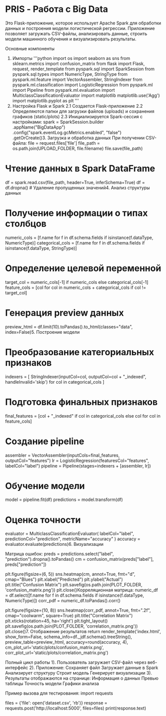 # PRIS - Работа с Big Data

Это Flask-приложение, которое использует Apache Spark для обработки данных и построения модели логистической регрессии. Приложение позволяет загружать CSV-файлы, анализировать данные, строить модели машинного обучения и визуализировать результаты.

Основные компоненты
1. Импорты
'''python
import os
import seaborn as sns
from sklearn.metrics import confusion_matrix
from flask import Flask, request, render_template
from pyspark.sql import SparkSession
from pyspark.sql.types import NumericType, StringType
from pyspark.ml.feature import VectorAssembler, StringIndexer
from pyspark.ml.classification import LogisticRegression
from pyspark.ml import Pipeline
from pyspark.ml.evaluation import MulticlassClassificationEvaluator
import matplotlib
matplotlib.use('Agg')
import matplotlib.pyplot as plt
'''
3. Настройка Flask и Spark
2.1 Создается Flask-приложение
2.2 Определяются папки для загрузки файлов (uploads) и сохранения графиков (static/plots)
2.3 Инициализируется Spark-сессия с настройками:
spark = SparkSession.builder \
    .appName("BigDataApp") \
    .config("spark.eventLog.gcMetrics.enabled", "false") \
    .getOrCreate()3. Загрузка и обработка данных
При получении CSV-файла:
file = request.files['file']
file_path = os.path.join(UPLOAD_FOLDER, file.filename)
file.save(file_path)

# Чтение данных в Spark DataFrame
df = spark.read.csv(file_path, header=True, inferSchema=True)
df = df.dropna()  # Удаление пропущенных значений4. Анализ структуры данных
# Получение информации о типах столбцов
numeric_cols = [f.name for f in df.schema.fields if isinstance(f.dataType, NumericType)]
categorical_cols = [f.name for f in df.schema.fields if isinstance(f.dataType, StringType)]
# Определение целевой переменной
target_col = numeric_cols[-1] if numeric_cols else categorical_cols[-1]
feature_cols = [col for col in numeric_cols + categorical_cols if col != target_col]
# Генерация preview данных
preview_html = df.limit(10).toPandas().to_html(classes="data", index=False)5. Построение модели
# Преобразование категориальных признаков
indexers = [
    StringIndexer(inputCol=col, outputCol=col + "_indexed", handleInvalid='skip') 
    for col in categorical_cols
]

# Подготовка финальных признаков
final_features = [col + "_indexed" if col in categorical_cols else col for col in feature_cols]

# Создание pipeline
assembler = VectorAssembler(inputCols=final_features, outputCol="features")
lr = LogisticRegression(featuresCol="features", labelCol="label")
pipeline = Pipeline(stages=indexers + [assembler, lr])

# Обучение модели
model = pipeline.fit(df)
predictions = model.transform(df)

# Оценка точности
evaluator = MulticlassClassificationEvaluator(
    labelCol="label",
    predictionCol="prediction",
    metricName="accuracy"
)
accuracy = evaluator.evaluate(predictions)6. Визуализации

Матрица ошибок:
preds = predictions.select("label", "prediction").dropna().toPandas()
cm = confusion_matrix(preds["label"], preds["prediction"])

plt.figure(figsize=(6, 5))
sns.heatmap(cm, annot=True, fmt="d", cmap="Blues")
plt.xlabel("Predicted")
plt.ylabel("Actual")
plt.title("Confusion Matrix")
plt.savefig(os.path.join(PLOT_FOLDER, 'confusion_matrix.png'))
plt.close()Корреляционная матрица:
numeric_df = df.select([f.name for f in df.schema.fields if isinstance(f.dataType, NumericType)])
corr_pdf = numeric_df.toPandas().corr()

plt.figure(figsize=(10, 8))
sns.heatmap(corr_pdf, annot=True, fmt=".2f", cmap="coolwarm", square=True)
plt.title("Correlation Matrix")
plt.xticks(rotation=45, ha='right')
plt.tight_layout()
plt.savefig(os.path.join(PLOT_FOLDER, 'correlation_matrix.png'))
plt.close()7. Отображение результатов
return render_template('index.html',
                     show_form=False,
                     schema_info=df._jdf.schema().treeString(),
                     preview_table=preview_html,
                     accuracy=round(accuracy, 4),
                     cm_plot_url='static/plots/confusion_matrix.png',
                     corr_plot_url='static/plots/correlation_matrix.png')

Полный цикл работы
1). Пользователь загружает CSV-файл через веб-интерфейс
2). Приложение:
Сохраняет файл
Загружает данные в Spark
Анализирует структуру
Строит модель
Генерирует визуализации
3). Результаты отображаются на странице:
Информация о данных
Превью таблицы
Точность модели
Графики анализа

Пример вызова для тестирования:
import requests

files = {'file': open('dataset.csv', 'rb')}
response = requests.post('http://localhost:5000', files=files)
print(response.text)
